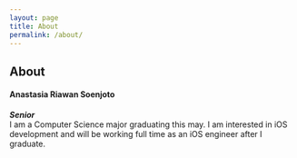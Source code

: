 ```yaml
---
layout: page
title: About
permalink: /about/
---
```

## About

#### Anastasia Riawan Soenjoto
<i><b> Senior</b> </i>
<br>
I am a Computer Science major graduating this may. I am interested in iOS development and will be working full time as an iOS engineer after I graduate.



